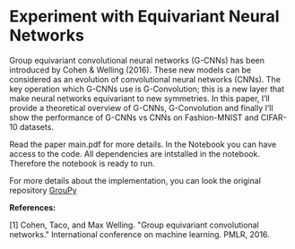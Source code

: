 # Experiment with Equivariant Neural Networks


Group equivariant convolutional neural networks
(G-CNNs) has been introduced by Cohen &
Welling (2016). These new models can be considered as an evolution of convolutional neural
networks (CNNs). The key operation which G-CNNs use is G-Convolution; this is a new layer
that make neural networks equivariant to new
symmetries. In this paper, I’ll provide a theoretical overview of G-CNNs, G-Convolution and
finally I’ll show the performance of G-CNNs
vs CNNs on Fashion-MNIST and CIFAR-10
datasets.

Read the paper main.pdf for more details.
In the Notebook you can have access to the code. All dependencies are intstalled in the notebook. Therefore the notebook is ready to run.

For more details about the implementation, you can look the original repository [GrouPy](https://github.com/tscohen/GrouPy)

**References:**

[1] Cohen, Taco, and Max Welling. "Group equivariant convolutional networks." International conference on machine learning. PMLR, 2016.
